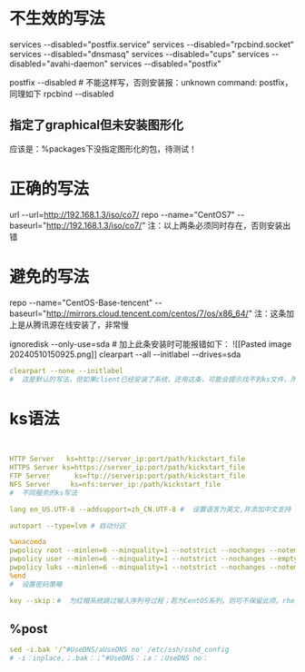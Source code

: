 # 不生效的写法
services --disabled="postfix.service" 
services --disabled="rpcbind.socket“
services --disabled="dnsmasq"
services --disabled="cups"
services --disabled="avahi-daemon"
services --disabled="postfix"

postfix --disabled   # 不能这样写，否则安装报：unknown command: postfix，同理如下
rpcbind --disabled
## 指定了graphical但未安装图形化
应该是：%packages下没指定图形化的包，待测试！

# 正确的写法
url --url=http://192.168.1.3/iso/co7/
repo --name="CentOS7" --baseurl="http://192.168.1.3/iso/co7/"
注：以上两条必须同时存在，否则安装出错
# 避免的写法
repo --name="CentOS-Base-tencent" --baseurl="http://mirrors.cloud.tencent.com/centos/7/os/x86_64/"
注：这条加上是从腾讯源在线安装了，非常慢

ignoredisk --only-use=sda   # 加上此条安装时可能报错如下：
![[Pasted image 20240510150925.png]]
clearpart --all --initlabel --drives=sda
```yaml
clearpart --none --initlabel
#  这是默认的写法，但如果client已经安装了系统，还用这条，可能会提示找不到ks文件，所以改为：clearpart --all --initlabel
```
# ks语法
```yaml


HTTP Server   ks=http://server_ip:port/path/kickstart_file
HTTPS Server ks=https://server_ip:port/path/kickstart_file
FTP Server      ks=ftp://serverip:port/path/kickstart_file
NFS Server     ks=nfs:server_ip:/path/kickstart_file
#  不同服务的ks写法

lang en_US.UTF-8 --addsupport=zh_CN.UTF-8 #  设置语言为英文,并添加中文支持

autopart --type=lvm # 自动分区

%anaconda
pwpolicy root --minlen=6 --minquality=1 --notstrict --nochanges --notempty
pwpolicy user --minlen=6 --minquality=1 --notstrict --nochanges --emptyok
pwpolicy luks --minlen=6 --minquality=1 --notstrict --nochanges --notempty
%end
#  设置密码策略

key --skip：#  为红帽系统跳过输入序列号过程；若为CentOS系列，则可不保留此项。rhel7测试不通过，安装过程中提示：Unknown command: key
```
## %post
```yaml
sed -i.bak '/^#UseDNS/aUseDNS no' /etc/ssh/sshd_config
# -i：inplace,；.bak：；^#UseDNS：；a：；UseDNS no：
```








